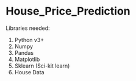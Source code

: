 # House_Price_Prediction
Libraries needed:
1. Python v3+
2. Numpy
3. Pandas
4. Matplotlib
5. Sklearn (Sci-kit learn)
6. House Data
